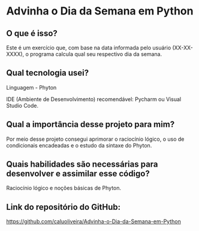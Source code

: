 # Advinha o Dia da Semana em Python

## O que é isso?
Este é um exercício que, com base na data informada pelo usuário (XX-XX-XXXX), o programa calcula qual seu respectivo dia da semana.

## Qual tecnologia usei?
Linguagem - Phyton

IDE (Ambiente de Desenvolvimento) recomendável: Pycharm ou Visual Studio Code.

## Qual a importância desse projeto para mim?
Por meio desse projeto consegui aprimorar o raciocínio lógico, o uso de condicionais encadeadas e o estudo da sintaxe do Phyton.

## Quais habilidades são necessárias para desenvolver e assimilar esse código?
Raciocínio lógico e noções básicas de Phyton.

## Link do repositório do GitHub:
https://github.com/caluoliveira/Advinha-o-Dia-da-Semana-em-Python
